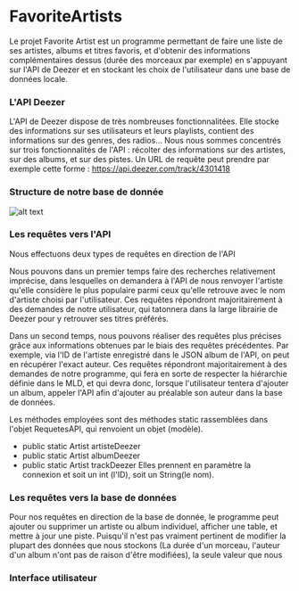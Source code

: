 # FavoriteArtists


Le projet Favorite Artist est un programme permettant de faire une liste de ses artistes, albums et titres favoris, et d'obtenir des informations complémentaires dessus (durée des morceaux par exemple) en s'appuyant sur l'API de Deezer et en stockant les choix de l'utilisateur dans une base de données locale.



### L'API Deezer ###

L'API de Deezer dispose de très nombreuses fonctionnalitées. Elle stocke des informations sur ses utilisateurs et leurs playlists, contient des informations sur des genres, des radios...
Nous nous sommes concentrés sur trois fonctionnalités de l'API : récolter des informations sur des artistes, sur des albums, et sur des pistes.
Un URL de requête peut prendre par exemple cette forme : https://api.deezer.com/track/4301418


### Structure de notre base de donnée ###

![alt text](https://i.imgur.com/QI7SG3L.png)

### Les requêtes vers l'API ###

Nous effectuons deux types de requêtes en direction de l'API 

Nous pouvons dans un premier temps faire des recherches relativement imprécise, dans lesquelles on demandera à l'API de nous renvoyer l'artiste qu'elle considère le plus populaire parmi ceux qu'elle retrouve avec le nom d'artiste choisi par l'utilisateur.
Ces requêtes répondront majoritairement à des demandes de notre utilisateur, qui tatonnera dans la large librairie de Deezer pour y retrouver ses titres préférés.

Dans un second temps, nous pouvons réaliser des requêtes plus précises grâce aux informations obtenues par le biais des requêtes précédentes. Par exemple, via l'ID de l'artiste enregistré dans le JSON album de l'API, on peut en récupérer l'exact auteur.
Ces requêtes répondront majoritairement à des demandes de notre programme, qui fera en sorte de respecter la hiérarchie définie dans le MLD, et qui devra donc, lorsque l'utilisateur tentera d'ajouter un album, appeler l'API afin d'ajouter au préalable son auteur dans la base de données.

Les méthodes employées sont des méthodes static rassemblées dans l'objet RequetesAPI, qui renvoient un objet (modèle).
  - public static Artist artisteDeezer
  - public static Artist albumDeezer
  - public static Artist trackDeezer
Elles prennent en paramètre la connexion et soit un int (l'ID), soit un String(le nom).


### Les requêtes vers la base de données ###

Pour nos requêtes en direction de la base de donnée, le programme peut ajouter ou supprimer un artiste ou album individuel, afficher une table, et mettre à jour une piste. Puisqu'il n'est pas vraiment pertinent de modifier la plupart des données que nous stockons (La durée d'un morceau, l'auteur d'un album n'ont pas de raison d'être modifiées), la seule valeur que nous 


### Interface utilisateur ###


